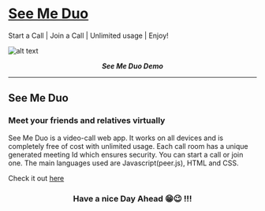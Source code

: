 # [See Me Duo](https://danieltk26.github.io/See-Me-Duo/)</h2>
Start a Call | Join a Call | Unlimited usage | Enjoy!

![alt text](https://github.com/DanielTk26/See-Me-Duo/blob/main/laptop%20demo.png)
<p align="center">
  <b><i>See Me Duo Demo</i></b>


<br />
<hr />


<h2>See Me Duo</h2>

<h3>Meet your friends and relatives virtually</h3>

See Me Duo is a video-call web app. It works on all devices and is completely free of cost with unlimited usage. Each call room has a unique generated meeting Id which ensures security. You can start a call or join one. The main languages used are Javascript(peer.js), HTML and CSS.  

Check it out [here](https://danieltk26.github.io/See-Me-Duo/)

 
<h3 align="center">Have a nice Day Ahead 😁😉 !!!</h3>

[gmail]: DanielTk999@gmail.com
[danielchats]: https://danieltk26.github.io/Daniel-Chats/
[roblox]: https://www.roblox.com/users/466671545/profile
[myweb]: https://danieltk26.github.io/Daniel-Thomas/index.html#hero
[grp]: https://https://github.com/Super-Teen-Coders
